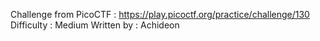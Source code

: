 Challenge from PicoCTF : https://play.picoctf.org/practice/challenge/130
Difficulty : Medium
Written by : Achideon
